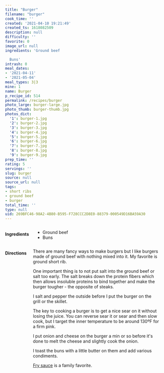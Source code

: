 ```yaml
---
title: "Burger"
filename: "burger"
cook_time: ''
created: '2021-04-10 19:21:49'
created_ts: 1618082509
description: null
difficulty: ''
favorite: 0
image_url: null
ingredients: 'Ground beef

  Buns'
intrash: 0
meal_dates:
- '2021-04-11'
- '2021-05-04'
meal_types: 3|3
mine: 1
name: Burger
p_recipe_id: 514
permalink: /recipes/burger
photo_large: burger-large.jpg
photo_thumb: burger-thumb.jpg
photos_dict:
  '1': burger-1.jpg
  '2': burger-2.jpg
  '3': burger-3.jpg
  '4': burger-4.jpg
  '5': burger-5.jpg
  '6': burger-6.jpg
  '7': burger-7.jpg
  '8': burger-8.jpg
  '9': burger-9.jpg
prep_time: ''
rating: 5
servings: ''
slug: burger
source: null
source_url: null
tags:
- short ribs
- ground beef
- burger
total_time: ''
type: null
uid: 269BFC46-98A2-4B80-B595-F728CCC2D8E0-88379-000549D16BA59A30
---
```

<div class="large-8 medium-7 columns" id="writeup">	</div><!-- #writeup -->
</div><!-- #row-one -->
<div class="row" id="row-two">	<div class="medium-4 small-5 columns" id="ingredients"><h4>Ingredients</h4><div class="box box-ingredients content"><ul>
<li>Ground beef</li>
<li>Buns</li>
</ul>
</div>	</div>	<div class="medium-6 small-7 columns" id="directions"><h4>Directions</h4><div class="box box-directions content"><p>There are many fancy ways to make burgers but I like burgers made of ground beef with nothing mixed into it. My favorite is ground short rib.</p>
<p>One important thing is to not put salt into the ground beef or salt too early. The salt breaks down the protein fibers which then allows insoluble proteins to bind together and make the burger tougher - the opposite of steaks.</p>
<p>I salt and pepper the outside before I put the burger on the grill or the skillet.</p>
<p>The key to cooking a burger is to get a nice sear on it without losing the juice. You can reverse sear it or sear and then slow cook, but I target the inner temperature to be around 130ºF for a firm pink.</p>
<p>I put onion and cheese on the burger a min or so before it's done to melt the cheese and slightly cook the onion.</p>
<p>I toast the buns with a little butter on them and add various condiments.</p>
<p><a href="/recipes/fry-sauce">Fry sauce</a> is a family favorite.</p>
</div>	</div>